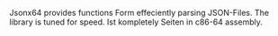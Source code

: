 Jsonx64 provides functions Form effeciently parsing JSON-Files. The library is tuned for speed. Ist kompletely Seiten in c86-64 assembly.